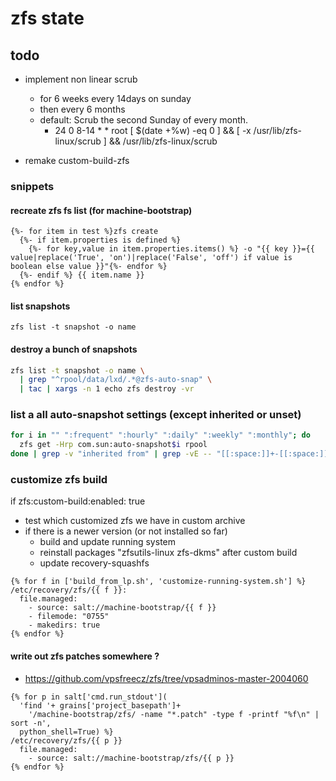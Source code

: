 # zfs state

## todo

+ implement non linear scrub
  + for 6 weeks every 14days on sunday
  + then every 6 months
  + default: Scrub the second Sunday of every month.
      +  24 0 8-14 * * root [ $(date +\%w) -eq 0 ] && [ -x /usr/lib/zfs-linux/scrub ] && /usr/lib/zfs-linux/scrub

+ remake custom-build-zfs

### snippets

#### recreate zfs fs list (for machine-bootstrap)
```jinja
{%- for item in test %}zfs create
  {%- if item.properties is defined %}
    {%- for key,value in item.properties.items() %} -o "{{ key }}={{ value|replace('True', 'on')|replace('False', 'off') if value is boolean else value }}"{%- endfor %}
  {%- endif %} {{ item.name }}
{% endfor %}
```

#### list snapshots
`zfs list -t snapshot -o name`

#### destroy a bunch of snapshots
```bash
zfs list -t snapshot -o name \
  | grep "^rpool/data/lxd/.*@zfs-auto-snap" \
  | tac | xargs -n 1 echo zfs destroy -vr
```

### list a all auto-snapshot settings (except inherited or unset)
```bash
for i in "" ":frequent" ":hourly" ":daily" ":weekly" ":monthly"; do
  zfs get -Hrp com.sun:auto-snapshot$i rpool
done | grep -v "inherited from" | grep -vE -- "[[:space:]]+-[[:space:]]+-[[:space:]]*$"
```

### customize zfs build

if zfs:custom-build:enabled: true
+ test which customized zfs we have in custom archive
+ if there is a newer version (or not installed so far)
    + build and update running system
    + reinstall packages "zfsutils-linux zfs-dkms" after custom build
    + update recovery-squashfs

```jinja
{% for f in ['build_from_lp.sh', 'customize-running-system.sh'] %}
/etc/recovery/zfs/{{ f }}:
  file.managed:
    - source: salt://machine-bootstrap/{{ f }}
    - filemode: "0755"
    - makedirs: true
{% endfor %}
```

#### write out zfs patches somewhere ?

+ https://github.com/vpsfreecz/zfs/tree/vpsadminos-master-2004060

```jinja
{% for p in salt['cmd.run_stdout'](
  'find '+ grains['project_basepath']+
    '/machine-bootstrap/zfs/ -name "*.patch" -type f -printf "%f\n" | sort -n',
  python_shell=True) %}
/etc/recovery/zfs/{{ p }}
  file.managed:
    - source: salt://machine-bootstrap/zfs/{{ p }}
{% endfor %}
```
